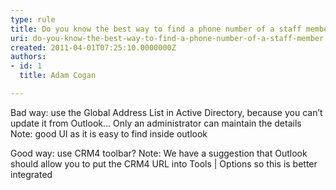 ```yaml
---
type: rule
title: Do you know the best way to find a phone number of a staff member?
uri: do-you-know-the-best-way-to-find-a-phone-number-of-a-staff-member
created: 2011-04-01T07:25:10.0000000Z
authors:
- id: 1
  title: Adam Cogan

---
```



Bad way: use the Global Address List in Active Directory, because you can’t update it from Outlook... Only an administrator can maintain the details
 Note: good UI as it is easy to find inside outlook

Good way: use CRM4 toolbar?
 Note: We have a suggestion that Outlook should allow you to put the CRM4 URL into Tools | Options so this is better integrated

